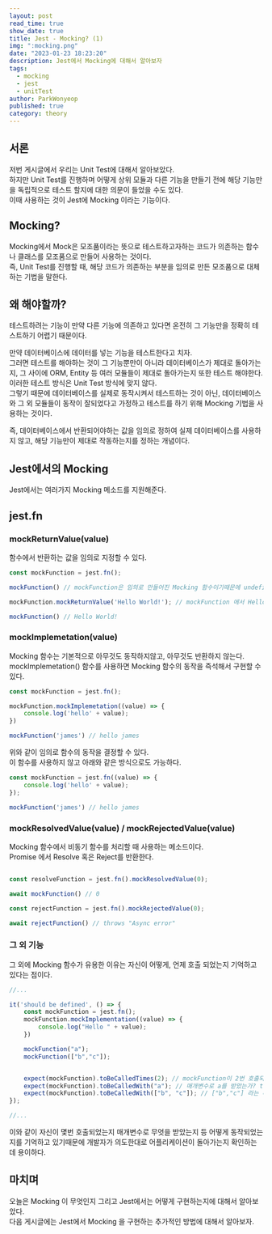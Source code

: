 ```yaml
---
layout: post
read_time: true
show_date: true
title: Jest - Mocking? (1)
img: ":mocking.png"
date: "2023-01-23 18:23:20"
description: Jest에서 Mocking에 대해서 알아보자
tags:
  - mocking
  - jest
  - unitTest
author: ParkWonyeop
published: true
category: theory
---
```

## 서론

저번 게시글에서 우리는 Unit Test에 대해서 알아보았다.  
하지만 Unit Test를 진행하며 어떻게 상위 모듈과 다른 기능을 만들기 전에 해당 기능만을 독립적으로 테스트 할지에 대한 의문이 들었을 수도 있다.  
이때 사용하는 것이 Jest에 Mocking 이라는 기능이다.  

## Mocking?

Mocking에서 Mock은 모조품이라는 뜻으로 테스트하고자하는 코드가 의존하는 함수나 클래스를 모조품으로 만들어 사용하는 것이다.  
즉, Unit Test를 진행할 때, 해당 코드가 의존하는 부분을 임의로 만든 모조품으로 대체하는 기법을 말한다.  

## 왜 해야할까?

테스트하려는 기능이 만약 다른 기능에 의존하고 있다면 온전히 그 기능만을 정확히 테스트하기 어렵기 때문이다.  

만약 데이터베이스에 데이터를 넣는 기능을 테스트한다고 치자.  
그러면 테스트를 해야하는 것이 그 기능뿐만이 아니라 데이터베이스가 제대로 돌아가는지, 그 사이에 ORM, Entity 등 여러 모듈들이 제대로 돌아가는지 또한 테스트 해야한다.  
이러한 테스트 방식은 Unit Test 방식에 맞지 않다.  
그렇기 때문에 데이터베이스를 실제로 동작시켜서 테스트하는 것이 아닌, 데이터베이스와 그 외 모듈들이 동작이 잘되었다고 가정하고 테스트를 하기 위해 Mocking 기법을 사용하는 것이다.  

즉, 데이터베이스에서 반환되어야하는 값을 임의로 정하여 실제 데이터베이스를 사용하지 않고, 해당 기능만이 제대로 작동하는지를 정하는 개념이다.  

## Jest에서의 Mocking

Jest에서는 여러가지 Mocking 메소드를 지원해준다.  

## jest.fn

### mockReturnValue(value)

함수에서 반환하는 값을 임의로 지정할 수 있다.  

```javascript
const mockFunction = jest.fn();

mockFunction() // mockFunction은 임의로 만들어진 Mocking 함수이기때문에 undefined 를 반환한다.

mockFunction.mockReturnValue('Hello World!'); // mockFunction 에서 Hello World 를 반환하게 설정한다.

mockFunction() // Hello World!
```  

### mockImplemetation(value)

Mocking 함수는 기본적으로 아무것도 동작하지않고, 아무것도 반환하지 않는다.  
mockImplemetation() 함수를 사용하면 Mocking 함수의 동작을 즉석해서 구현할 수 있다.  

```javascript
const mockFunction = jest.fn();

mockFunction.mockImplemetation((value) => {
    console.log('hello' + value);
})

mockFunction('james') // hello james
```  

위와 같이 임의로 함수의 동작을 결정할 수 있다.  
이 함수를 사용하지 않고 아래와 같은 방식으로도 가능하다.  

```javascript
const mockFunction = jest.fn((value) => {
    console.log('hello' + value);
});

mockFunction('james') // hello james
```  

### mockResolvedValue(value) / mockRejectedValue(value)

Mocking 함수에서 비동기 함수를 처리할 때 사용하는 메소드이다.  
Promise 에서 Resolve 혹은 Reject를 반환한다.  

```javascript

const resolveFunction = jest.fn().mockResolvedValue(0);

await mockFunction() // 0

const rejectFunction = jest.fn().mockRejectedValue(0);

await rejectFunction() // throws "Async error"
```  

### 그 외 기능

그 외에 Mocking 함수가 유용한 이유는 자신이 어떻게, 언제 호출 되었는지 기억하고 있다는 점이다.  

```javascript
//...

it('should be defined', () => {
    const mockFunction = jest.fn();
    mockFunction.mockImplementation((value) => {
        console.log("Hello " + value);
    })

    mockFunction("a");
    mockFunction(["b","c"]);


    expect(mockFunction).toBeCalledTimes(2); // mockFunction이 2번 호출되었는가? true
    expect(mockFunction).toBeCalledWith("a"); // 매개변수로 a를 받았는가? true
    expect(mockFunction).toBeCalledWith(["b", "c"]); // ["b","c"] 라는 배열을 매개변수로 받았는가? true
});

//...
```

이와 같이 자신이 몇번 호출되었는지 매개변수로 무엇을 받았는지 등 어떻게 동작되었는지를 기억하고 있기때문에 개발자가 의도한대로 어플리케이션이 돌아가는지 확인하는데 용이하다.  

## 마치며

오늘은 Mocking 이 무엇인지 그리고 Jest에서는 어떻게 구현하는지에 대해서 알아보았다.  
다음 게시글에는 Jest에서 Mocking 을 구현하는 추가적인 방법에 대해서 알아보자.  